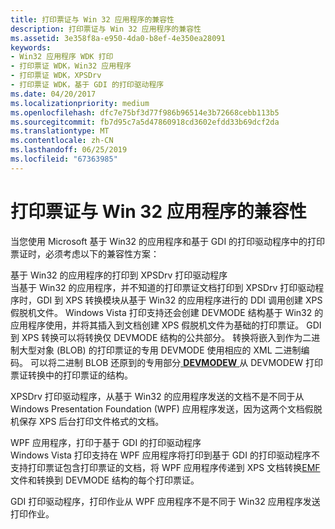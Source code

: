 ```yaml
---
title: 打印票证与 Win 32 应用程序的兼容性
description: 打印票证与 Win 32 应用程序的兼容性
ms.assetid: 3e358f8a-e950-4da0-b8ef-4e350ea28091
keywords:
- Win32 应用程序 WDK 打印
- 打印票证 WDK，Win32 应用程序
- 打印票证 WDK，XPSDrv
- 打印票证 WDK，基于 GDI 的打印驱动程序
ms.date: 04/20/2017
ms.localizationpriority: medium
ms.openlocfilehash: dfc7e75bf3d77f986b96514e3b72668cebb113b5
ms.sourcegitcommit: fb7d95c7a5d47860918cd3602efdd33b69dcf2da
ms.translationtype: MT
ms.contentlocale: zh-CN
ms.lasthandoff: 06/25/2019
ms.locfileid: "67363985"
---
```

# <a name="print-ticket-compatibility-with-win-32-applications"></a>打印票证与 Win 32 应用程序的兼容性


当您使用 Microsoft 基于 Win32 的应用程序和基于 GDI 的打印驱动程序中的打印票证时，必须考虑以下的兼容性方案：

<a href="" id="win32-based-applications-that-are-printing-to-xpsdrv-print-drivers"></a>基于 Win32 的应用程序的打印到 XPSDrv 打印驱动程序  
当基于 Win32 的应用程序，并不知道的打印票证文档打印到 XPSDrv 打印驱动程序时，GDI 到 XPS 转换模块从基于 Win32 的应用程序进行的 DDI 调用创建 XPS 假脱机文件。 Windows Vista 打印支持还会创建 DEVMODE 结构基于 Win32 的应用程序使用，并将其插入到文档创建 XPS 假脱机文件为基础的打印票证。 GDI 到 XPS 转换可以将转换仅 DEVMODE 结构的公共部分。 转换将嵌入到作为二进制大型对象 (BLOB) 的打印票证的专用 DEVMODE 使用相应的 XML 二进制编码。 可以将二进制 BLOB 还原到的专用部分[ **DEVMODEW** ](https://docs.microsoft.com/windows/desktop/api/wingdi/ns-wingdi-_devicemodew)从 DEVMODEW 打印票证转换中的打印票证的结构。

XPSDrv 打印驱动程序，从基于 Win32 的应用程序发送的文档不是不同于从 Windows Presentation Foundation (WPF) 应用程序发送，因为这两个文档假脱机保存 XPS 后台打印文件格式的文档。

<a href="" id="wpf-applications-that-are-printing-to-gdi-based-print-drivers"></a>WPF 应用程序，打印于基于 GDI 的打印驱动程序  
Windows Vista 打印支持在 WPF 应用程序将打印到基于 GDI 的打印驱动程序不支持打印票证包含打印票证的文档，将 WPF 应用程序传递到 XPS 文档转换[EMF](emf-data-type.md)文件和转换到 DEVMODE 结构的每个打印票证。

GDI 打印驱动程序，打印作业从 WPF 应用程序不是不同于 Win32 应用程序发送打印作业。

 

 




